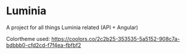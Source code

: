 # Luminia
 A project for all things Luminia related (API + Angular)


Colortheme used: https://coolors.co/2c2b25-353535-5a5152-908c7a-bdbbb0-cfd2cd-f7f4ea-fbfbf2